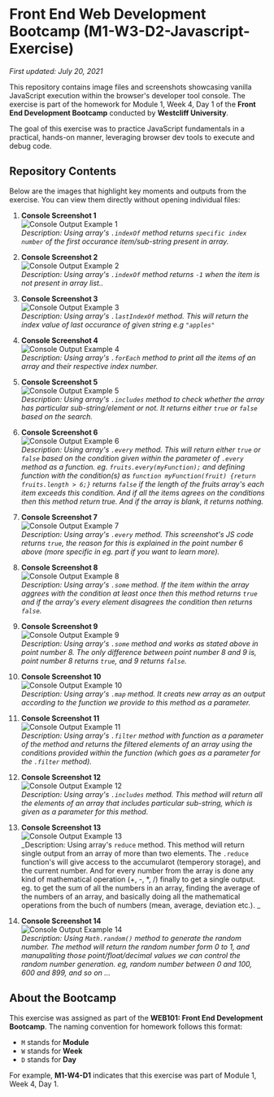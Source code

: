# Front End Web Development Bootcamp (M1-W3-D2-Javascript-Exercise)

_First updated: July 20, 2021_

This repository contains image files and screenshots showcasing vanilla JavaScript execution within the browser's developer tool console. The exercise is part of the homework for Module 1, Week 4, Day 1 of the **Front End Development Bootcamp** conducted by **Westcliff University**. 

The goal of this exercise was to practice JavaScript fundamentals in a practical, hands-on manner, leveraging browser dev tools to execute and debug code.

## Repository Contents
Below are the images that highlight key moments and outputs from the exercise. You can view them directly without opening individual files:

1. **Console Screenshot 1**  
   ![Console Output Example 1](https://github.com/Ningsang-Jabegu/M1-W4-D1-Javascript-Exercise/blob/main/demo3w1.PNG)  
   _Description: Using array's `.indexOf` method returns `specific index number` of the first occurance item/sub-string present in array._

2. **Console Screenshot 2**  
   ![Console Output Example 2](https://github.com/Ningsang-Jabegu/M1-W4-D1-Javascript-Exercise/blob/main/demo3w2.PNG)  
   _Description: Using array's `.indexOf` method returns `-1` when the item is not present in array list.._

3. **Console Screenshot 3**  
   ![Console Output Example 3](https://github.com/Ningsang-Jabegu/M1-W4-D1-Javascript-Exercise/blob/main/demo3w3.PNG)  
   _Description: Using array's `.lastIndexOf` method. This will return the index value of last occurance of given string e.g `"apples"`_

4. **Console Screenshot 4**  
   ![Console Output Example 4](https://github.com/Ningsang-Jabegu/M1-W4-D1-Javascript-Exercise/blob/main/demo3w4.PNG)  
   _Description: Using array's `.forEach` method to print all the items of an array and their respective index number._

5. **Console Screenshot 5**  
   ![Console Output Example 5](https://github.com/Ningsang-Jabegu/M1-W4-D1-Javascript-Exercise/blob/main/demo3w5.PNG)  
   _Description: Using array's `.includes` method to check whether the array has particular sub-string/element or not. It returns either `true` or `false` based on the search._

6. **Console Screenshot 6**  
   ![Console Output Example 6](https://github.com/Ningsang-Jabegu/M1-W4-D1-Javascript-Exercise/blob/main/demo3w6.PNG)  
   _Description: Using array's `.every` method. This will return either `true` or `false` based on the condition given within the parameter of `.every` method as a function. eg. `fruits.every(myFunction);` and defining function with the condition(s) as `function myFunction(fruit) {return fruits.length > 6;}` returns `false` if the length of the fruits array's each item exceeds this condition. And if all the items agrees on the conditions then this method return true. And if the array is blank, it returns nothing._

7. **Console Screenshot 7**  
   ![Console Output Example 7](https://github.com/Ningsang-Jabegu/M1-W4-D1-Javascript-Exercise/blob/main/demo3w7.PNG)  
   _Description: Using array's `.every` method. This screenshot's JS code returns `true`, the reason for this is explained in the point number 6 above (more specific in eg. part if you want to learn more)._

8. **Console Screenshot 8**  
   ![Console Output Example 8](https://github.com/Ningsang-Jabegu/M1-W4-D1-Javascript-Exercise/blob/main/demo3w8.PNG)  
   _Description: Using array's `.some` method. If the item within the array aggrees with the condition at least once then this method returns `true` and if the array's every element disagrees the condition then returns `false`._

9. **Console Screenshot 9**  
   ![Console Output Example 9](https://github.com/Ningsang-Jabegu/M1-W4-D1-Javascript-Exercise/blob/main/demo3w9.PNG)  
   _Description: Using array's `.some` method and works as stated above in point number 8. The only difference between point number 8 and 9 is, point number 8 returns `true`, and 9 returns `false`._

10. **Console Screenshot 10**  
   ![Console Output Example 10](https://github.com/Ningsang-Jabegu/M1-W4-D1-Javascript-Exercise/blob/main/demo3w10.PNG)  
   _Description: Using array's `.map` method. It creats new array as an output according to the function we provide to this method as a parameter._

11. **Console Screenshot 11**  
   ![Console Output Example 11](https://github.com/Ningsang-Jabegu/M1-W4-D1-Javascript-Exercise/blob/main/demo3w11.PNG)  
   _Description: Using array's `.filter` method with function as a parameter of the method and returns the filtered elements of an array using the conditions provided within the function (which goes as a parameter for the `.filter` method)._

12. **Console Screenshot 12**  
   ![Console Output Example 12](https://github.com/Ningsang-Jabegu/M1-W4-D1-Javascript-Exercise/blob/main/demo3w12.PNG)  
   _Description: Using array's `.includes` method. This method will return all the elements of an array that includes particular sub-string, which is given as a parameter for this method._

13. **Console Screenshot 13**  
   ![Console Output Example 13](https://github.com/Ningsang-Jabegu/M1-W4-D1-Javascript-Exercise/blob/main/demo3w13.PNG)  
   _Description: Using array's `reduce` method. This method will return single output from an array of more than two elements. The `.reduce` function's will give access to the accumularot (temperory storage), and the current number. And for every number from the array is done any kind of mathematical operation (+, -, *, /) finally to get a single output. eg. to get the sum of all the numbers in an array, finding the average of the numbers of an array, and basically doing all the mathematical operations from the buch of numbers (mean, average, deviation etc.). _

14. **Console Screenshot 14**  
   ![Console Output Example 14](https://github.com/Ningsang-Jabegu/M1-W4-D1-Javascript-Exercise/blob/main/demo3w14.PNG)  
   _Description: Using `Math.random()` method to generate the random number. The method will return the random number form 0 to 1, and manupaliting those point/float/decimal values we can control the random number generation. eg, random number between 0 and 100, 600 and 899, and so on ..._


## About the Bootcamp
This exercise was assigned as part of the **WEB101: Front End Development Bootcamp**. The naming convention for homework follows this format:
- `M` stands for **Module**
- `W` stands for **Week**
- `D` stands for **Day**

For example, **M1-W4-D1** indicates that this exercise was part of Module 1, Week 4, Day 1.
